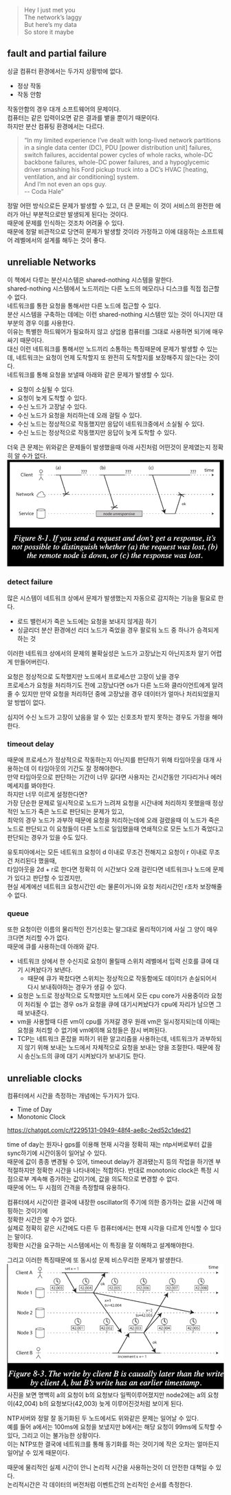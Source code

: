 > Hey I just met you  
The network’s laggy  
But here’s my data  
So store it maybe  


## fault and partial failure
싱글 컴퓨터 환경에서는 두가지 상황밖에 없다.  
- 정상 작동
- 작동 안함

작동안함의 경우 대개 소프트웨어의 문제이다.  
컴퓨터는 같은 입력이오면 같은 결과를 뱉을 뿐이기 때문이다.  
하지만 분산 컴퓨팅 환경에서는 다르다.  
> “In my limited experience I’ve dealt with long-lived network partitions in a single data center (DC), PDU [power distribution unit] failures, switch failures, accidental power cycles of whole racks, whole-DC backbone failures, whole-DC power failures, and a hypoglycemic driver smashing his Ford pickup truck into a DC’s HVAC [heating, ventilation, and air conditioning] system.  
> And I’m not even an ops guy.   
> -- Coda Hale”

정말 어떤 방식으로든 문제가 발생할 수 있고, 더 큰 문제는 이 것이 서비스의 완전한 에러가 아닌 부분적으로만 발생되게 된다는 것이다.  
때문에 문제를 인식하는 것조차 어려울 수 있다.  
때문에 정말 비관적으로 당연히 문제가 발생할 것이라 가정하고 이에 대응하는 소프트웨어 레벨에서의 설계를 해두는 것이 좋다.  

## unreliable Networks
이 책에서 다루는 분산시스템은 shared-nothing 시스템을 말한다.  
shared-nothing 시스템에서 노드끼리는 다른 노드의 메모리나 디스크를 직접 접근할 수 없다.  
네트워크를 통한 요청을 통해서만 다른 노드에 접근할 수 있다.  
분산 시스템을 구축하는 데에는 이런 shared-nothing 시스템만 있는 것이 아니지만 대부분의 경우 이를 사용한다.  
이유는 특별한 하드웨어가 필요하지 않고 상업용 컴퓨터를 그대로 사용하면 되기에 매우 싸기 때문이다.  
대신 이런 네트워크를 통해서만 노드끼리 소통하는 특징때문에 문제가 발생할 수 있는데, 네트워크는 요청이 언제 도착할지 또 완전히 도착할지를 보장해주지 않는다는 것이다.  
네트워크를 통해 요청을 보낼때 아래와 같은 문제가 발생할 수 있다.  
- 요청이 소실될 수 있다. 
- 요청이 늦게 도착할 수 있다.  
- 수신 노드가 고장날 수 있다. 
- 수신 노드가 요청을 처리하는데 오래 걸릴 수 있다.
- 수신 노드는 정상적으로 작동했지만 응답이 네트워크중에서 소실될 수 있다. 
- 수신 노드는 정상적으로 작동했지만 응답이 늦게 도착할 수 있다.

더욱 큰 문제는 위와같은 문제들이 발생했을때 아래 사진처럼 어떤것이 문제였는지 정확히 알 수가 없다.
![](why_distributed_system_is_hard.png)


### detect failure
많은 시스템이 네트워크 상에서 문제가 발생했는지 자동으로 감지하는 기능을 필요로 한다.     
- 로드 밸런서가 죽은 노드에는 요청을 보내지 않게끔 하기 
- 싱글리더 분산 환경에선 리더 노드가 죽었을 경우 팔로워 노드 중 하나가 승격되게 하는 것

이러한 네트워크 상에서의 문제의 불확실성은 노드가 고장났는지 아닌지조차 알기 어렵게 만들어버린다.  

요청은 정상적으로 도착했지만 노드에서 프로세스만 고장이 났을 경우  
프로세스가 요청을 처리하기도 전에 고장났다면 os가 다른 노드와 클라이언트에게 알려줄 수 있지만 만약 요청을 처리하던 중에 고장났을 경우 데이터가 얼마나 처리되었을지 알 방법이 없다.  

심지어 수신 노드가 고장이 났음을 알 수 있는 신호조차 받지 못하는 경우도 가정을 해야한다.  

### timeout delay
때문에 프로세스가 정상적으로 작동하는지 아닌지를 판단하기 위해 타임아웃을 대개 사용하는데 이 타임아웃의 기간도 잘 정해야한다.  
만약 타임아웃으로 판단하는 기간이 너무 길다면 사용자는 긴시간동안 기다리거나 에러 메세지를 봐야한다.  
하지만 너무 이르게 설정한다면?  
가장 단순한 문제로 일시적으로 노드가 느려져 요청을 시간내에 처리하지 못했을때 정상적인 노드가 죽은 노드로 판단되는 문제가 있고,  
최악의 경우 노드가 과부하 때문에 요청을 처리하는데에 오래 걸렸을때 이 노드가 죽은 노드로 판단되고 이 요청들이 다른 노드로 일임됐을때 연쇄적으로 모든 노드가 죽었다고 판단되는 경우가 있을 수도 있다.  

유토피아에서는 모든 네트워크 요청이 d 이내로 무조건 전해지고 요청이 r 이내로 무조건 처리된다 했을때,  
타임아웃을 2d + r로 한다면 정확히 이 시간보다 오래 걸린다면 네트워크나 노드에 문제가 있다고 판단할 수 있겠지만,  
현실 세계에선 네트워크 요청시간인 d는 물론이거니와 요청 처리시간인 r조차 보장해줄 수 없다.


### queue
또한 요청이란 이름의 물리적인 전기신호는 말그대로 물리적이기에 사실 그 양이 매우 크다면 처리할 수가 없다.  
때문에 큐를 사용하는데 아래와 같다. 
- 네트워크 상에서 한 수신지로 요청이 몰릴때 스위치 레벨에서 입력 신호를 큐에 대기 시켜놨다가 보낸다. 
  - 때문에 큐가 꽉찼다면 스위치는 정상적으로 작동함에도 데이터가 손실되어서 다시 보내줘야하는 경우가 생길 수 있다.
- 요청은 노드로 정상적으로 도착했지만 노드에서 모든 cpu core가 사용중이라 요청이 처리될 수 없는 경우 os가 요청을 큐에 대기시켜놨다가 cpu에 자리가 남으면 그때 보내준다. 
- vm을 사용할때 다른 vm이 cpu를 가져갈 경우 원래 vm은 일시정지되는데 이때는 요청을 처리할 수 없기에 vm에의해 요청들은 잠시 버퍼된다.
- TCP는 네트워크 혼잡을 피하기 위환 알고리즘을 사용하는데, 네트워크가 과부하되지 않기 위해 보내는 노드에서 자체적으로 요청을 보내는 양을 조절한다. 때문에 잠시 송신노드의 큐에 대기 시켜놨다가 보내기도 한다.  



## unreliable clocks
컴퓨터에서 시간을 측정하는 개념에는 두가지가 있다.  
- Time of Day
- Monotonic Clock

https://chatgpt.com/c/f2295131-0949-48f4-ae8c-2ed52c1ded21

time of day는 원자나 gps를 이용해 현재 시각을 정확히 재는 ntp서버로부터 값을 sync하기에 시간이동이 일어날 수 있다.  
때문에 값이 종종 변경될 수 있어, timeout delay가 경과됐는지 등의 작업을 하기엔 부적절하지만 정확한 시간을 나타내에는 적합하다.
반대로 monotonic clock은 특정 시점으로부 계속해 증가하는 값이기에, 값을 의도적으로 변경할 수 없다.  
때문에 어느 두 시점의 간격을 측정할때 유용하다.

컴퓨터에서 시간이란 결국에 내장한 oscillator의 주기에 의한 증가하는 값을 시간에 매핑하는 것이기에  
정확한 시간은 알 수가 없다.  
실제로 정확히 같은 시간에도 다른 두 컴퓨터에서는 현재 시각을 다르게 인식할 수 있다는 말이다.  
정확한 시간을 요구하는 시스템에서는 이 특징을 잘 이해하고 설계해야한다.  

그리고 이러한 특징때문에 또 동시성 문제 비스무리한 문제가 발생한다.  
![](unreliable_clock.png)
사진을 보면 명백히 a의 요청이 b의 요청보다 일찍이루어졌지만 node2에는 a의 요청이(42,004) b의 요청보다(42,003) 늦게 이루어진것처럼 보이게 된다.  

NTP서버와 정말 잘 동기화된 두 노드에서도 위와같은 문제는 일어날 수 있다.  
예를 들어 a에서는 100ms에 요청을 보냈지만 b에서는 해당 요청이 99ms에 도착할 수 있다, 그리고 이는 불가능한 상황이다.  
이는 NTP또한 결국에 네트워크를 통해 동기화를 하는 것이기에 작은 오차는 얼마든지 일어날 수 있게 때문이다.  

때문에 물리적인 실제 시간이 안니 논리적 시간을 사용하는것이 더 안전한 대책일 수 있다.  
논리적시간은 각 데이터의 버전처럼 이벤트간의 논리적인 순서를 측정한다.